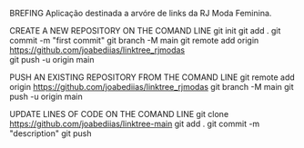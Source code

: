 BREFING
    Aplicação destinada a arvóre de links da RJ Moda Feminina.

CREATE A NEW REPOSITORY ON THE COMAND LINE 
    git init
    git add .
    git commit -m "first commit"
    git branch -M main
    git remote add origin https://github.com/joabediias/linktree_rjmodas   
    git push -u origin main

PUSH AN EXISTING REPOSITORY FROM THE COMAND LINE
    git remote add origin https://github.com/joabediias/linktree_rjmodas
    git branch -M main
    git push -u origin main

UPDATE LINES OF CODE ON THE COMAND LINE 
    git clone https://github.com/joabediias/linktree-main
    git add .
    git commit -m "description"
    git push